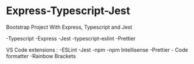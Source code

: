# Express-Typescript-Jest
Bootstrap Project With Express, Typescript and Jest

-Typescript
-Express
-Jest
-typescript-eslint
-Prettier

VS Code extensions :
-ESLint
-Jest
-npm
-npm Intellisense
-Prettier - Code formatter
-Rainbow Brackets
